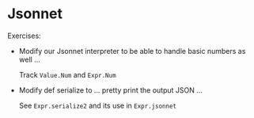 # Jsonnet

Exercises:

- Modify our Jsonnet interpreter to be able to handle basic numbers as well ...

  Track `Value.Num` and `Expr.Num`

- Modify def serialize to ... pretty print the output JSON ...
  
  See `Expr.serialize2` and its use in `Expr.jsonnet`